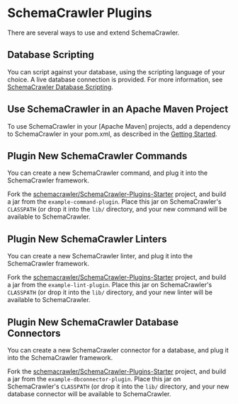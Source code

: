 # SchemaCrawler Plugins

There are several ways to use and extend SchemaCrawler.

## Database Scripting
You can script against your database, using the scripting language of your choice. A live
database connection is provided. For more information, see [SchemaCrawler Database Scripting](scripting.html).

## Use SchemaCrawler in an Apache Maven Project
To use SchemaCrawler in your [Apache Maven] projects, add a dependency to SchemaCrawler in your pom.xml,
as described in the [Getting Started](readme.html).

## Plugin New SchemaCrawler Commands
You can create a new SchemaCrawler command, and plug it into the SchemaCrawler framework. 

Fork the [schemacrawler/SchemaCrawler-Plugins-Starter](https://github.com/schemacrawler/SchemaCrawler-Plugins-Starter) project, and build a jar from the `example-command-plugin`. Place this jar on SchemaCrawler's `CLASSPATH` (or drop it into the `lib/` directory, and your new command will be available to SchemaCrawler.

## Plugin New SchemaCrawler Linters
You can create a new SchemaCrawler linter, and plug it into the SchemaCrawler framework. 

Fork the [schemacrawler/SchemaCrawler-Plugins-Starter](https://github.com/schemacrawler/SchemaCrawler-Plugins-Starter) project, and build a jar from the `example-lint-plugin`. Place this jar on SchemaCrawler's `CLASSPATH` (or drop it into the `lib/` directory, and your new linter will be available to SchemaCrawler.

## Plugin New SchemaCrawler Database Connectors
You can create a new SchemaCrawler connector for a database, and plug it into the SchemaCrawler framework. 

Fork the [schemacrawler/SchemaCrawler-Plugins-Starter](https://github.com/schemacrawler/SchemaCrawler-Plugins-Starter) project, and build a jar from the `example-dbconnector-plugin`. Place this jar on SchemaCrawler's `CLASSPATH` (or drop it into the `lib/` directory, and your new database connector will be available to SchemaCrawler.


